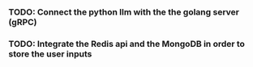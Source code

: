 ### TODO: Connect the python llm with the the golang server (gRPC)
### TODO: Integrate the Redis api and the MongoDB in order to store the user inputs

